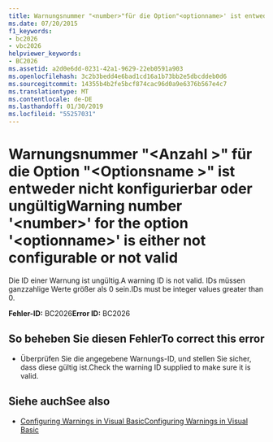 ```yaml
---
title: Warnungsnummer "<number>"für die Option"<optionname>' ist entweder nicht konfigurierbar oder ungültig
ms.date: 07/20/2015
f1_keywords:
- bc2026
- vbc2026
helpviewer_keywords:
- BC2026
ms.assetid: a2d0e6dd-0231-42a1-9629-22eb0591a903
ms.openlocfilehash: 3c2b3bedd4e6bad1cd16a1b73bb2e5dbcddeb0d6
ms.sourcegitcommit: 14355b4b2fe5bcf874cac96d0a9e6376b567e4c7
ms.translationtype: MT
ms.contentlocale: de-DE
ms.lasthandoff: 01/30/2019
ms.locfileid: "55257031"
---
```

# <a name="warning-number-number-for-the-option-optionname-is-either-not-configurable-or-not-valid"></a><span data-ttu-id="6b1a4-102">Warnungsnummer "\<Anzahl >" für die Option "\<Optionsname >" ist entweder nicht konfigurierbar oder ungültig</span><span class="sxs-lookup"><span data-stu-id="6b1a4-102">Warning number '\<number>' for the option '\<optionname>' is either not configurable or not valid</span></span>
<span data-ttu-id="6b1a4-103">Die ID einer Warnung ist ungültig.</span><span class="sxs-lookup"><span data-stu-id="6b1a4-103">A warning ID is not valid.</span></span> <span data-ttu-id="6b1a4-104">IDs müssen ganzzahlige Werte größer als 0 sein.</span><span class="sxs-lookup"><span data-stu-id="6b1a4-104">IDs must be integer values greater than 0.</span></span>  
  
 <span data-ttu-id="6b1a4-105">**Fehler-ID:** BC2026</span><span class="sxs-lookup"><span data-stu-id="6b1a4-105">**Error ID:** BC2026</span></span>  
  
## <a name="to-correct-this-error"></a><span data-ttu-id="6b1a4-106">So beheben Sie diesen Fehler</span><span class="sxs-lookup"><span data-stu-id="6b1a4-106">To correct this error</span></span>  
  
-   <span data-ttu-id="6b1a4-107">Überprüfen Sie die angegebene Warnungs-ID, und stellen Sie sicher, dass diese gültig ist.</span><span class="sxs-lookup"><span data-stu-id="6b1a4-107">Check the warning ID supplied to make sure it is valid.</span></span>  
  
## <a name="see-also"></a><span data-ttu-id="6b1a4-108">Siehe auch</span><span class="sxs-lookup"><span data-stu-id="6b1a4-108">See also</span></span>
- [<span data-ttu-id="6b1a4-109">Configuring Warnings in Visual Basic</span><span class="sxs-lookup"><span data-stu-id="6b1a4-109">Configuring Warnings in Visual Basic</span></span>](/visualstudio/ide/configuring-warnings-in-visual-basic)
